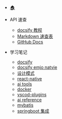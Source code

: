 <!-- _navbar.md -->

<!-- _navbar.md -->
* [:house:](/)

* API 速查
  * [docsify 教程](https://docsify.js.org/#/quickstart)
  <!-- * [docsify emjo](https://docsify.js.org/#/emoji?id=emoji) -->
  <!-- * [🐺 emojicopy 查询](https://emojicopy.com/) -->
  * [Markdown 速查表](https://markdown.com.cn/cheat-sheet.html)
  * [GitHub Docs](https://docs.github.com/en "github docs 文档")

* 学习笔记
  * [docsify](/pages/notes/docsify.md "docsify 学习笔记")
  * [docsify emjo natvie](/pages/notes/emoji.md)
  * [设计模式](/pages/notes/design-pattern.md)
  * [react-native](/pages/notes/react-native.md)
  * [ai tools](/pages/notes/ai-tools.md)
  * [docker](/pages/notes/docker.md)
  * [vscod-plugins](/pages/notes/vscode-plugin.md)
  * [ai reference](/pages/notes/ai-reference.md)
  * [mybatis](/pages/notes/mybatis.md)
  * [springboot 集成](/pages/notes/springboot.md)

